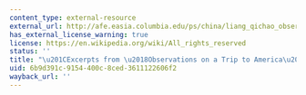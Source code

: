 ```yaml
---
content_type: external-resource
external_url: http://afe.easia.columbia.edu/ps/china/liang_qichao_observations.pdf
has_external_license_warning: true
license: https://en.wikipedia.org/wiki/All_rights_reserved
status: ''
title: "\u201CExcerpts from \u2018Observations on a Trip to America\u2019.\u201D (PDF)"
uid: 6b9d391c-9154-400c-8ced-3611122606f2
wayback_url: ''
---
```

